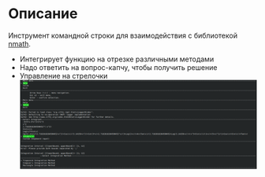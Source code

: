 # Описание
Инструмент командной строки для взаимодействия с библиотекой [nmath](https://github.com/alldaygooning/nmath). 
- Интегрирует функцию на отрезке различными методами
- Надо ответить на вопрос-капчу, чтобы получить решение
- Управление на стрелочки
![Usage demonstration](https://github.com/alldaygooning/nmath-integrator-cli/blob/master/demonstration.png)
